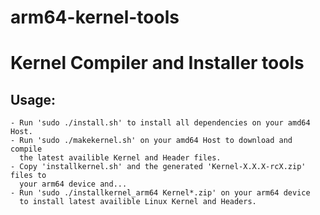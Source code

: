 # arm64-kernel-tools

# Kernel Compiler and Installer tools

## Usage:
    - Run 'sudo ./install.sh' to install all dependencies on your amd64 Host.
    - Run 'sudo ./makekernel.sh' on your amd64 Host to download and compile
      the latest availible Kernel and Header files.
    - Copy 'installkernel.sh' and the generated 'Kernel-X.X.X-rcX.zip' files to
      your arm64 device and...
    - Run 'sudo ./installkernel_arm64 Kernel*.zip' on your arm64 device
      to install latest availible Linux Kernel and Headers.